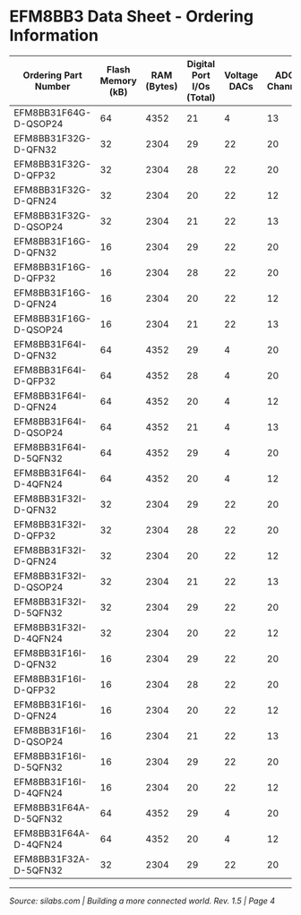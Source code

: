 # EFM8BB3 Data Sheet - Ordering Information

| Ordering Part Number           | Flash Memory (kB) | RAM (Bytes) | Digital Port I/Os (Total) | Voltage DACs | ADC0 Channels | Comparator 0 Inputs | Comparator 1 Inputs | Pb-free (RoHS Compliant) | Package   |
|-------------------------------|-------------------|-------------|---------------------------|--------------|---------------|---------------------|---------------------|--------------------------|-----------|
| EFM8BB31F64G-D-QSOP24          | 64                | 4352        | 21                        | 4            | 13            | 6                   | 7                   | Yes                      | QSOP24    |
| EFM8BB31F32G-D-QFN32           | 32                | 2304        | 29                        | 22           | 20            | 10                  | 9                   | Yes                      | QFN32-GI  |
| EFM8BB31F32G-D-QFP32           | 32                | 2304        | 28                        | 22           | 20            | 10                  | 9                   | Yes                      | QFP32     |
| EFM8BB31F32G-D-QFN24           | 32                | 2304        | 20                        | 22           | 12            | 6                   | 6                   | Yes                      | QFN24-GI  |
| EFM8BB31F32G-D-QSOP24          | 32                | 2304        | 21                        | 22           | 13            | 6                   | 7                   | Yes                      | QSOP24    |
| EFM8BB31F16G-D-QFN32           | 16                | 2304        | 29                        | 22           | 20            | 10                  | 9                   | Yes                      | QFN32-GI  |
| EFM8BB31F16G-D-QFP32           | 16                | 2304        | 28                        | 22           | 20            | 10                  | 9                   | Yes                      | QFP32     |
| EFM8BB31F16G-D-QFN24           | 16                | 2304        | 20                        | 22           | 12            | 6                   | 6                   | Yes                      | QFN24-GI  |
| EFM8BB31F16G-D-QSOP24          | 16                | 2304        | 21                        | 22           | 13            | 6                   | 7                   | Yes                      | QSOP24    |
| EFM8BB31F64I-D-QFN32           | 64                | 4352        | 29                        | 4            | 20            | 10                  | 9                   | Yes                      | QFN32-GI  |
| EFM8BB31F64I-D-QFP32           | 64                | 4352        | 28                        | 4            | 20            | 10                  | 9                   | Yes                      | QFP32     |
| EFM8BB31F64I-D-QFN24           | 64                | 4352        | 20                        | 4            | 12            | 6                   | 6                   | Yes                      | QFN24-GI  |
| EFM8BB31F64I-D-QSOP24          | 64                | 4352        | 21                        | 4            | 13            | 6                   | 7                   | Yes                      | QSOP24    |
| EFM8BB31F64I-D-5QFN32          | 64                | 4352        | 29                        | 4            | 20            | 10                  | 9                   | Yes                      | QFN32-AI  |
| EFM8BB31F64I-D-4QFN24          | 64                | 4352        | 20                        | 4            | 12            | 6                   | 6                   | Yes                      | QFN24-AI  |
| EFM8BB31F32I-D-QFN32           | 32                | 2304        | 29                        | 22           | 20            | 10                  | 9                   | Yes                      | QFN32-GI  |
| EFM8BB31F32I-D-QFP32           | 32                | 2304        | 28                        | 22           | 20            | 10                  | 9                   | Yes                      | QFP32     |
| EFM8BB31F32I-D-QFN24           | 32                | 2304        | 20                        | 22           | 12            | 6                   | 6                   | Yes                      | QFN24-GI  |
| EFM8BB31F32I-D-QSOP24          | 32                | 2304        | 21                        | 22           | 13            | 6                   | 7                   | Yes                      | QSOP24    |
| EFM8BB31F32I-D-5QFN32          | 32                | 2304        | 29                        | 22           | 20            | 10                  | 9                   | Yes                      | QFN32-AI  |
| EFM8BB31F32I-D-4QFN24          | 32                | 2304        | 20                        | 22           | 12            | 6                   | 6                   | Yes                      | QFN24-AI  |
| EFM8BB31F16I-D-QFN32           | 16                | 2304        | 29                        | 22           | 20            | 10                  | 9                   | Yes                      | QFN32-GI  |
| EFM8BB31F16I-D-QFP32           | 16                | 2304        | 28                        | 22           | 20            | 10                  | 9                   | Yes                      | QFP32     |
| EFM8BB31F16I-D-QFN24           | 16                | 2304        | 20                        | 22           | 12            | 6                   | 6                   | Yes                      | QFN24-GI  |
| EFM8BB31F16I-D-QSOP24          | 16                | 2304        | 21                        | 22           | 13            | 6                   | 7                   | Yes                      | QSOP24    |
| EFM8BB31F16I-D-5QFN32          | 16                | 2304        | 29                        | 22           | 20            | 10                  | 9                   | Yes                      | QFN32-AI  |
| EFM8BB31F16I-D-4QFN24          | 16                | 2304        | 20                        | 22           | 12            | 6                   | 6                   | Yes                      | QFN24-AI  |
| EFM8BB31F64A-D-5QFN32          | 64                | 4352        | 29                        | 4            | 20            | 10                  | 9                   | Yes                      | QFN32-AI  |
| EFM8BB31F64A-D-4QFN24          | 64                | 4352        | 20                        | 4            | 12            | 6                   | 6                   | Yes                      | QFN24-AI  |
| EFM8BB31F32A-D-5QFN32          | 32                | 2304        | 29                        | 22           | 20            | 10                  | 9                   | Yes                      | QFN32-AI  |

---

*Source: silabs.com | Building a more connected world. Rev. 1.5 | Page 4*